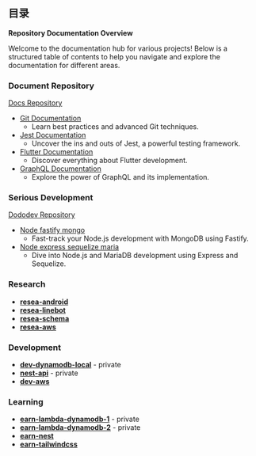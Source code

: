 <!-- 
CONCEPT 
![matt-kohr-matt-kohr-arcticbase-layout](https://user-images.githubusercontent.com/73060136/153707971-66535b74-dc7a-4157-8b36-15573edf5a7d.jpeg)
-->

## 目录 

**Repository Documentation Overview**

Welcome to the documentation hub for various projects! Below is a structured table of contents to help you navigate and explore the documentation for different areas.

### Document Repository
[Docs Repository](https://github.com/989Q/docs)
- [Git Documentation](https://github.com/989Q/docs/git)
  - Learn best practices and advanced Git techniques.
- [Jest Documentation](https://github.com/989Q/docs/jest)
  - Uncover the ins and outs of Jest, a powerful testing framework.
- [Flutter Documentation](https://github.com/989Q/docs/flutter)
  - Discover everything about Flutter development.
- [GraphQL Documentation](https://github.com/989Q/graphql)
  - Explore the power of GraphQL and its implementation.

### Serious Development
[Dododev Repository](https://github.com/989Q/dododev)
- [Node fastify mongo](https://github.com/989Q/dododev/fastify-mongo)
  - Fast-track your Node.js development with MongoDB using Fastify.
- [Node express sequelize maria](https://github.com/989Q/dododev/sequelize-maria)
  - Dive into Node.js and MariaDB development using Express and Sequelize.

### Research
- [**resea-android**](https://github.com/989Q/resea-android)
- [**resea-linebot**](https://github.com/989Q/resea-linebot)
- [**resea-schema**](https://github.com/989Q/resea-schema)
- [**resea-aws**](https://github.com/989Q/resea-aws)

### Development
- [**dev-dynamodb-local**](https://github.com/989Q/dev-dynamodb-local) - private
- [**nest-api**](https://github.com/989Q/nest-api) - private
- [**dev-aws**](https://github.com/989Q/dev-aws) 

### Learning
- [**earn-lambda-dynamodb-1**](https://github.com/989Q/earn-lambd-dynamodb-1) - private    
- [**earn-lambda-dynamodb-2**](https://github.com/989Q/earn-lambda-dynamodb-2) - private
- [**earn-nest**](https://github.com/989Q/earn_nest)                                               
- [**earn-tailwindcss**](https://github.com/989Q/earn-tailwindcss)
